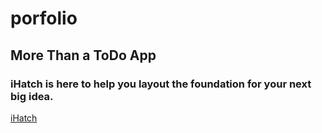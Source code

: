 # porfolio

## More Than a ToDo App

### iHatch is here to help you layout the foundation for your next big idea.

[iHatch](https://warm-temple-58364.herokuapp.com/)
